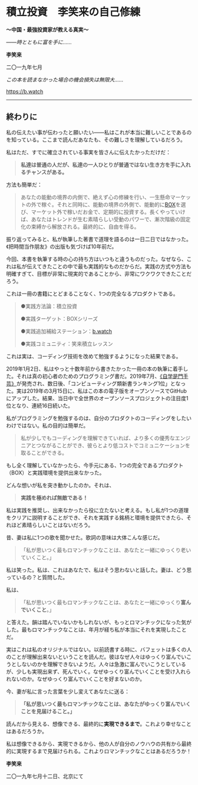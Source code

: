 # **積立投資　李笑来の自己修練**

**～中国・最強投資家が教える真実～**

*――時とともに富を手に……*

**李笑来**

二〇一九年七月

*この本を読まなかった場合の機会損失は無限大……*

https://b.watch

------

## **終わりに**

私の伝えたい事が伝わったと願いたい――私はこれが本当に難しいことであるのを知っている。ここまで読んだあなたも、その難しさを理解しているだろう。

私はただ、すでに確立されている事実を皆さんに伝えたかっただけだ：

> **私達は普通の人だが、私達の一人ひとりが普通ではない生き方を手に入れるチャンスがある。**

方法も簡単だ：

> あなたの能動の境界の内側で、絶えず心の修練を行い、一生懸命マーケットの外で稼ぐ。それと同時に、能動の境界の外側で、能動的に[BOX](https://b.watch)を選び、マーケット外で稼いだお金で、定期的に投資する。長くやっていけば、あなたはトレンドが生む素晴らしい受動のパワーで、漸次階級の固定化の束縛から解放される。最終的に、自由を得る。

振り返ってみると、私が執筆した著書で道理を語るのは一日二日ではなかった。《把時間当作朋友》の出版も気づけば10年前だ。

今回、本書を執筆する時の心の持ち方はいつもと違うものだった。なぜなら、これは私が伝えてきたことの中で最も実践的なものだからだ。実践の方式や方法も明確すぎて、目標が非常に現実的であることから、非常にワクワクできたことだろう。

これは一冊の書籍にとどまることなく、1つの完全なるプロダクトである。

> ●実践方法論：積立投資
>
> ●実践ターゲット：BOXシリーズ
>
> ●実践追加補給ステーション：[b.watch](https://b.watch)
>
> ●実践コミュニティ：笑来積立レッスン

これは実は、コーディング技術を改めて勉強するようになった結果である。

2019年1月2日、私はやっと十数年前から書きたかった一冊の本の執筆に着手した。それは真の初心者のためのプログラミング書だ。2019年7月、[《自学是門手芸》](https://github.com/selfteaching/the-craft-of-selfteaching)が発売され、数日後、「コンピューティング類新書ランキング1位」となった。実は2019年の3月15日に、私はこの本の電子版をオープンソースでGitHubにアップした。結果、当日中で全世界のオープンソースプロジェクトの注目度1位となり、連続16日続いた。

私がプログラミングを勉強するのは、自分のプロダクトのコーディングをしたいわけではない。私の目的は簡単だ。

> 私が少しでもコーディングを理解できていれば、より多くの優秀なエンジニアとつながることができ、彼らとより低コストでコミュニケーションを取ることができる。

もし全く理解していなかったら、今手元にある、1つの完全であるプロダクト（BOX）と実践環境を提供出来なかった。

どんな想いが私を突き動かしたのか。それは、

> **実践を極めれば無敵である！**

私は実践を推奨し、出来なかったら役に立たないと考える。もし私が1つの道理をクリアに説明することができ、それを実践する銘柄と環境を提供できたら、それほど素晴らしいことはないだろう。

昔、妻は私に1つの歌を聞かせた。歌詞の意味は大体こんな感じだ。

> 「私が思いつく最もロマンチックなことは、あなたと一緒にゆっくり老いていくこと。」

私は笑った。私は、これはあなたで、私はそう思わないと話した。妻は、どう思っているの？と質問した。

私は、

> 「私が思いつく最もロマンチックなことは、あなたと一緒にゆっくり**富んでいくこと**。」

と答えた。韻は踏んでいないかもしれないが、もっとロマンチックになった気がした。最もロマンチックなことは、年月が経ち私が本当にそれを実現したことだ。

実はこれは私のオリジナルではない。以前読書する時に、バフェットは多くの人のことが理解出来ないということを読んだ。彼はなぜ人々はゆっくり富んでいこうとしないのかを理解できないようだ。人々は急激に富んでいこうとしているが、少しも実現出来ず、死んでいく。なぜゆっくり富んでいくことを受け入れられないのか。なぜゆっくり富んでいくことを好まないのか。

今、妻が私に言った言葉を少し変えてあなたに送る：

> **「私が思いつく最もロマンチックなことは、あなたがゆっくり富んでいくことを見届けること。」**

読んだから見える、想像できる、最終的に**実現できるまで**。これより幸せなことはあるだろうか。

私は想像できるから、実現できるから、他の人が自分のノウハウの共有から最終的に実現するまで見届けられる。これよりロマンチックなことはあるだろうか！



**李笑来**

二〇一九年七月十二日、北京にて
